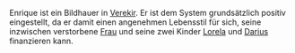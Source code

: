 Enrique ist ein Bildhauer in [Verekir](../Locations/Verekir.md). Er ist dem System grundsätzlich positiv eingestellt, da er damit einen angenehmen Lebensstil für sich, seine inzwischen verstorbene [Frau](./Siiri%20Työkalu.md) und seine zwei Kinder [Lorela](Lorela%20Työkalu.md) und [Darius](../Party/Darius%20Työkalu.md) finanzieren kann.
